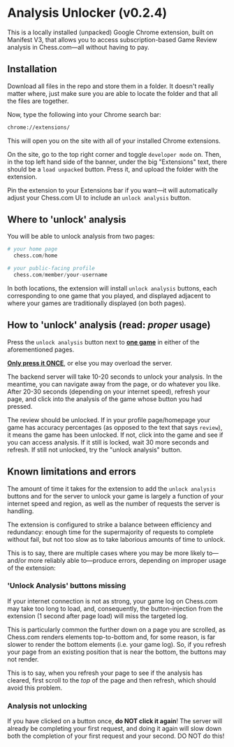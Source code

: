 # Analysis Unlocker (v0.2.4)

This is a locally installed (unpacked) Google Chrome extension, built on Manifest V3, that allows you to access subscription-based Game Review analysis in Chess.com—all without having to pay.

## Installation

Download all files in the repo and store them in a folder. It doesn't really matter where, just make sure you are able to locate the folder and that all the files are together.

Now, type the following into your Chrome search bar:
```bash
chrome://extensions/
```
This will open you on the site with all of your installed Chrome extensions.

On the site, go to the top right corner and toggle `developer mode` on. Then, in the top left hand side of the banner, under the big "Extensions" text, there should be a `load unpacked` button. Press it, and upload the folder with the extension. 

Pin the extension to your Extensions bar if you want—it will automatically adjust your Chess.com UI to include an `unlock analysis` button.


## Where to 'unlock' analysis

You will be able to unlock analysis from two pages: 

```python
# your home page
  chess.com/home

# your public-facing profile 
  chess.com/member/your-username
```
In both locations, the extension will install `unlock analysis` buttons, each corresponding to one game that you played, and displayed adjacent to where your games are traditionally displayed (on both pages).


## How to 'unlock' analysis (read: *proper* usage)

Press the `unlock analysis` button next to **<ins>one game</ins>** in either of the aforementioned pages.
 
**<ins>Only press it ONCE</ins>**, or else you may overload the server. 

The backend server will take 10-20 seconds to unlock your analysis. In the meantime, you can navigate away from the page, or do whatever you like. After 20-30 seconds (depending on your internet speed), refresh your page, and click into the analysis of the game whose button you had pressed. 

The review should be unlocked. If in your profile page/homepage your game has accuracy percentages (as opposed to the text that says `review`), it means the game has been unlocked. If not, click into the game and see if you can access analysis. If it still is locked, wait 30 more seconds and refresh. If still not unlocked, try the "unlock analysis" button.

## Known limitations and errors

The amount of time it takes for the extension to add the `unlock analysis` buttons and for the server to unlock your game is largely a function of your internet speed and region, as well as the number of requests the server is handling.

The extension is configured to strike a balance between efficiency and redundancy: enough time for the supermajority of requests to complete without fail, but not too slow as to take laborious amounts of time to unlock.

This is to say, there are multiple cases where you may be more likely to—and/or more reliably able to—produce errors, depending on improper usage of the extension:

### 'Unlock Analysis' buttons missing

If your internet connection is not as strong, your game log on Chess.com may take too long to load, and, consequently, the button-injection from the extension (1 second after page load) will miss the targeted log. 

This is particularly common the further down on a page you are scrolled, as Chess.com renders elements top-to-bottom and, for some reason, is far slower to render the bottom elements (i.e. your game log). So, if you refresh your page from an existing position that is near the bottom, the buttons may not render.

This is to say, when you refresh your page to see if the analysis has cleared, first scroll to the *top* of the page and then refresh, which should avoid this problem.

### Analysis not unlocking

If you have clicked on a button once, **do NOT click it again**! The server will already be completing your first request, and doing it again will slow down both the completion of your first request and your second. DO NOT do this!

